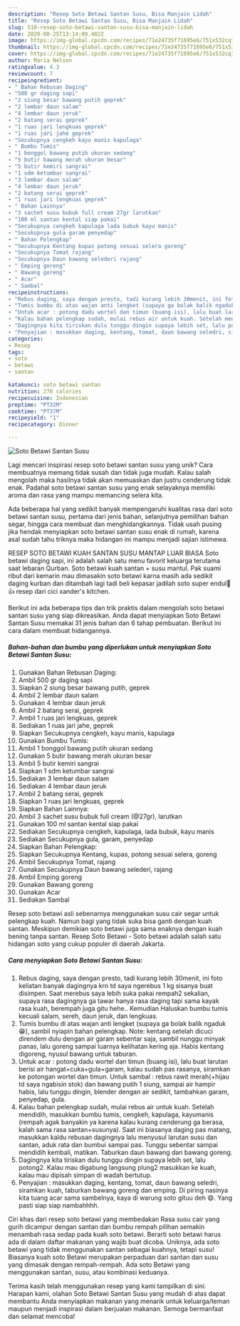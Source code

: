 ```yaml
---
description: "Resep Soto Betawi Santan Susu, Bisa Manjain Lidah"
title: "Resep Soto Betawi Santan Susu, Bisa Manjain Lidah"
slug: 510-resep-soto-betawi-santan-susu-bisa-manjain-lidah
date: 2020-08-25T13:14:09.402Z
image: https://img-global.cpcdn.com/recipes/71e24735f71695e6/751x532cq70/soto-betawi-santan-susu-foto-resep-utama.jpg
thumbnail: https://img-global.cpcdn.com/recipes/71e24735f71695e6/751x532cq70/soto-betawi-santan-susu-foto-resep-utama.jpg
cover: https://img-global.cpcdn.com/recipes/71e24735f71695e6/751x532cq70/soto-betawi-santan-susu-foto-resep-utama.jpg
author: Maria Nelson
ratingvalue: 4.3
reviewcount: 7
recipeingredient:
- " Bahan Rebusan Daging"
- "500 gr daging sapi"
- "2 siung besar bawang putih geprek"
- "2 lembar daun salam"
- "4 lembar daun jeruk"
- "2 batang serai geprek"
- "1 ruas jari lengkuas geprek"
- "1 ruas jari jahe geprek"
- "Secukupnya cengkeh kayu manis kapulaga"
- " Bumbu Tumis"
- "1 bonggol bawang putih ukuran sedang"
- "5 butir bawang merah ukuran besar"
- "5 butir kemiri sangrai"
- "1 sdm ketumbar sangrai"
- "3 lembar daun salam"
- "4 lembar daun jeruk"
- "2 batang serai geprek"
- "1 ruas jari lengkuas geprek"
- " Bahan Lainnya"
- "3 sachet susu bubuk full cream 27gr larutkan"
- "100 ml santan kental siap pakai"
- "Secukupnya cengkeh kapulaga lada bubuk kayu manis"
- "Secukupnya gula garam penyedap"
- " Bahan Pelengkap"
- "Secukupnya Kentang kupas potong sesuai selera goreng"
- "Secukupnya Tomat rajang"
- "Secukupnya Daun bawang selederi rajang"
- " Emping goreng"
- " Bawang goreng"
- " Acar"
- " Sambal"
recipeinstructions:
- "Rebus daging, saya dengan presto, tadi kurang lebih 30menit, ini foto keliatan banyak dagingnya krn td saya ngerebus 1 kg sisanya buat disimpen. Saat merebus saya lebih suka pakai rempah2 sekalian, supaya rasa dagingnya ga tawar hanya rasa daging tapi sama kayak rasa kuah, berempah juga gitu hehe.. Kemudian Haluskan bumbu tumis kecuali salam, sereh, daun jeruk, dan lengkuas."
- "Tumis bumbu di atas wajan anti lengket (supaya ga bolak balik ngaduk😁), sambil nyiapin bahan pelengkap. Note: kentang setelah dicuci direndem dulu dengan air garam sebentar saja, sambil nunggu minyak panas, lalu goreng sampai luarnya kelihatan kering aja. Habis kentang digoreng, nyusul bawang untuk taburan."
- "Untuk acar : potong dadu wortel dan timun (buang isi), lalu buat larutan berisi air hangat+cuka+gula+garam, kalau sudah pas rasanya, siramkan ke potongan wortel dan timun. Untuk sambal : rebus rawit merah(+hijau td saya ngabisin stok) dan bawang putih 1 siung, sampai air hampir habis, lalu tunggu dingin, blender dengan air sedikit, tambahkan garam, penyedap, gula."
- "Kalau bahan pelengkap sudah, mulai rebus air untuk kuah. Setelah mendidih, masukkan bumbu tumis, cengkeh, kapulaga, kayumanis (rempah agak banyakin ya karena kalau kurang cenderung ga berasa, kalah sama rasa santan+susunya). Saat ini biasanya daging pas matang, masukkan kaldu rebusan dagingnya lalu menyusul larutan susu dan santan, aduk rata dan bumbui sampai pas. Tunggu sebentar sampai mendidih kembali, matikan. Taburkan daun bawang dan bawang goreng."
- "Dagingnya kita tiriskan dulu tunggu dingin supaya lebih set, lalu potong2. Kalau mau digabung langsung plung2 masukkan ke kuah, kalau mau dipisah simpan di wadah bertutup."
- "Penyajian : masukkan daging, kentang, tomat, daun bawang seledri, siramkan kuah, taburkan bawang goreng dan emping. Di piring nasinya kita tuang acar sama sambelnya, kaya di warung soto gituu deh 😄. Yang pasti siap siap nambahhhh."
categories:
- Resep
tags:
- soto
- betawi
- santan

katakunci: soto betawi santan 
nutrition: 278 calories
recipecuisine: Indonesian
preptime: "PT32M"
cooktime: "PT37M"
recipeyield: "1"
recipecategory: Dinner

---
```



![Soto Betawi Santan Susu](https://img-global.cpcdn.com/recipes/71e24735f71695e6/751x532cq70/soto-betawi-santan-susu-foto-resep-utama.jpg)

Lagi mencari inspirasi resep soto betawi santan susu yang unik? Cara membuatnya memang tidak susah dan tidak juga mudah. Kalau salah mengolah maka hasilnya tidak akan memuaskan dan justru cenderung tidak enak. Padahal soto betawi santan susu yang enak selayaknya memiliki aroma dan rasa yang mampu memancing selera kita.

Ada beberapa hal yang sedikit banyak mempengaruhi kualitas rasa dari soto betawi santan susu, pertama dari jenis bahan, selanjutnya pemilihan bahan segar, hingga cara membuat dan menghidangkannya. Tidak usah pusing jika hendak menyiapkan soto betawi santan susu enak di rumah, karena asal sudah tahu triknya maka hidangan ini mampu menjadi sajian istimewa.

RESEP SOTO BETAWI KUAH SANTAN SUSU MANTAP LUAR BIASA Soto betawi daging sapi, ini adalah salah satu menu favorit keluarga terutama saat lebaran Qurban. Soto betawi kuah santan + susu mantul. Pak suami ribut dari kemarin mau dimasakin soto betawi karna masih ada sedikit daging kurban dan ditambah lagi tadi beli kepasar jadilah soto super endul🤤👍 resep dari cici xander&#39;s kitchen.


Berikut ini ada beberapa tips dan trik praktis dalam mengolah soto betawi santan susu yang siap dikreasikan. Anda dapat menyiapkan Soto Betawi Santan Susu memakai 31 jenis bahan dan 6 tahap pembuatan. Berikut ini cara dalam membuat hidangannya.

<!--inarticleads1-->

##### Bahan-bahan dan bumbu yang diperlukan untuk menyiapkan Soto Betawi Santan Susu:

1. Gunakan  Bahan Rebusan Daging:
1. Ambil 500 gr daging sapi
1. Siapkan 2 siung besar bawang putih, geprek
1. Ambil 2 lembar daun salam
1. Gunakan 4 lembar daun jeruk
1. Ambil 2 batang serai, geprek
1. Ambil 1 ruas jari lengkuas, geprek
1. Sediakan 1 ruas jari jahe, geprek
1. Siapkan Secukupnya cengkeh, kayu manis, kapulaga
1. Gunakan  Bumbu Tumis:
1. Ambil 1 bonggol bawang putih ukuran sedang
1. Gunakan 5 butir bawang merah ukuran besar
1. Ambil 5 butir kemiri sangrai
1. Siapkan 1 sdm ketumbar sangrai
1. Sediakan 3 lembar daun salam
1. Sediakan 4 lembar daun jeruk
1. Ambil 2 batang serai, geprek
1. Siapkan 1 ruas jari lengkuas, geprek
1. Siapkan  Bahan Lainnya:
1. Ambil 3 sachet susu bubuk full cream (@27gr), larutkan
1. Gunakan 100 ml santan kental siap pakai
1. Sediakan Secukupnya cengkeh, kapulaga, lada bubuk, kayu manis
1. Sediakan Secukupnya gula, garam, penyedap
1. Siapkan  Bahan Pelengkap:
1. Siapkan Secukupnya Kentang, kupas, potong sesuai selera, goreng
1. Ambil Secukupnya Tomat, rajang
1. Gunakan Secukupnya Daun bawang selederi, rajang
1. Ambil  Emping goreng
1. Gunakan  Bawang goreng
1. Gunakan  Acar
1. Sediakan  Sambal


Resep soto betawi asli sebenarnya menggunakan susu cair segar untuk pelengkap kuah. Namun bagi yang tidak suka bisa ganti dengan kuah santan. Meskipun demikian soto betawi juga sama enaknya dengan kuah bening tanpa santan. Resep Soto Betawi - Soto betawi adalah salah satu hidangan soto yang cukup populer di daerah Jakarta. 

<!--inarticleads2-->

##### Cara menyiapkan Soto Betawi Santan Susu:

1. Rebus daging, saya dengan presto, tadi kurang lebih 30menit, ini foto keliatan banyak dagingnya krn td saya ngerebus 1 kg sisanya buat disimpen. Saat merebus saya lebih suka pakai rempah2 sekalian, supaya rasa dagingnya ga tawar hanya rasa daging tapi sama kayak rasa kuah, berempah juga gitu hehe.. Kemudian Haluskan bumbu tumis kecuali salam, sereh, daun jeruk, dan lengkuas.
1. Tumis bumbu di atas wajan anti lengket (supaya ga bolak balik ngaduk😁), sambil nyiapin bahan pelengkap. Note: kentang setelah dicuci direndem dulu dengan air garam sebentar saja, sambil nunggu minyak panas, lalu goreng sampai luarnya kelihatan kering aja. Habis kentang digoreng, nyusul bawang untuk taburan.
1. Untuk acar : potong dadu wortel dan timun (buang isi), lalu buat larutan berisi air hangat+cuka+gula+garam, kalau sudah pas rasanya, siramkan ke potongan wortel dan timun. Untuk sambal : rebus rawit merah(+hijau td saya ngabisin stok) dan bawang putih 1 siung, sampai air hampir habis, lalu tunggu dingin, blender dengan air sedikit, tambahkan garam, penyedap, gula.
1. Kalau bahan pelengkap sudah, mulai rebus air untuk kuah. Setelah mendidih, masukkan bumbu tumis, cengkeh, kapulaga, kayumanis (rempah agak banyakin ya karena kalau kurang cenderung ga berasa, kalah sama rasa santan+susunya). Saat ini biasanya daging pas matang, masukkan kaldu rebusan dagingnya lalu menyusul larutan susu dan santan, aduk rata dan bumbui sampai pas. Tunggu sebentar sampai mendidih kembali, matikan. Taburkan daun bawang dan bawang goreng.
1. Dagingnya kita tiriskan dulu tunggu dingin supaya lebih set, lalu potong2. Kalau mau digabung langsung plung2 masukkan ke kuah, kalau mau dipisah simpan di wadah bertutup.
1. Penyajian : masukkan daging, kentang, tomat, daun bawang seledri, siramkan kuah, taburkan bawang goreng dan emping. Di piring nasinya kita tuang acar sama sambelnya, kaya di warung soto gituu deh 😄. Yang pasti siap siap nambahhhh.


Ciri khas dari resep soto betawi yang membedakan Rasa susu cair yang gurih dicampur dengan santan dan bumbu rempah pilihan semakin menambah rasa sedap pada kuah soto betawi. Berarti soto betawi harus ada di dalam daftar makanan yang wajib buat dicoba. Uniknya, ada soto betawi yang tidak menggunakan santan sebagai kuahnya, tetapi susu! Biasanya kuah soto Betawi merupakan perpaduan dari santan dan susu yang dimasak dengan rempah-rempah. Ada soto Betawi yang menggunakan santan, susu, atau kombinasi keduanya. 

Terima kasih telah menggunakan resep yang kami tampilkan di sini. Harapan kami, olahan Soto Betawi Santan Susu yang mudah di atas dapat membantu Anda menyiapkan makanan yang menarik untuk keluarga/teman maupun menjadi inspirasi dalam berjualan makanan. Semoga bermanfaat dan selamat mencoba!
